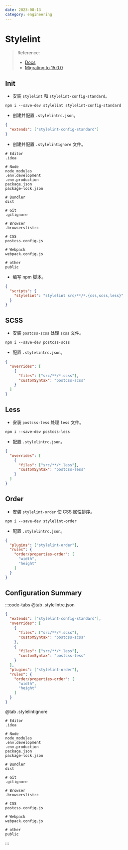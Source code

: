 ```yaml
---
date: 2023-08-13
category: engineering
---
```


# Stylelint

> Reference:
> - [Docs](https://stylelint.io/user-guide/get-started)
> - [Migrating to 15.0.0](https://stylelint.io/migration-guide/to-15)

## Init

- 安装 `stylelint` 和 `stylelint-config-standard`。

```npm
npm i --save-dev stylelint stylelint-config-standard
```

- 创建并配置 `.stylelintrc.json`。

```json
{
  "extends": ["stylelint-config-standard"]
}
```

- 创建并配置 `.stylelintignore` 文件。

```.stylelintignore
# Editor
.idea

# Node
node_modules
.env.development
.env.production
package.json
package-lock.json

# Bundler
dist

# Git
.gitignore

# Browser
.browserslistrc

# CSS
postcss.config.js

# Webpack
webpack.config.js

# other
public
```

- 编写 npm 脚本。

```json
{
  "scripts": {
    "stylelint": "stylelint src/**/*.{css,scss,less}"
  }
}
```

## SCSS

- 安装 `postcss-scss` 处理 `scss` 文件。

```npm
npm i --save-dev postcss-scss
```

- 配置 `.stylelintrc.json`。

```json
{
  "overrides": [
    {
      "files": ["src/**/*.scss"],
      "customSyntax": "postcss-scss"
    }
  ]
}
```

## Less

- 安装 `postcss-less` 处理 `less` 文件。

```npm
npm i --save-dev postcss-less
```

- 配置 `.stylelintrc.json`。

```json
{
  "overrides": [
    {
      "files": ["src/**/*.less"],
      "customSyntax": "postcss-less"
    }
  ]
}
```

## Order

- 安装 `stylelint-order` 使 CSS 属性排序。

```npm
npm i --save-dev stylelint-order
```

- 配置 `.stylelintrc.json`。

```json
{
  "plugins": ["stylelint-order"],
  "rules": {
    "order/properties-order": [
      "width",
      "height"
    ]
  }
}
```

## Configuration Summary

:::code-tabs
@tab .stylelintrc.json
```json
{
  "extends": ["stylelint-config-standard"],
  "overrides": [
    {
      "files": ["src/**/*.scss"],
      "customSyntax": "postcss-scss"
    },
    {
      "files": ["src/**/*.less"],
      "customSyntax": "postcss-less"
    }
  ],
  "plugins": ["stylelint-order"],
  "rules": {
    "order/properties-order": [
      "width",
      "height"
    ]
  }
}
```

@tab .stylelintignore
```ignore
# Editor
.idea

# Node
node_modules
.env.development
.env.production
package.json
package-lock.json

# Bundler
dist

# Git
.gitignore

# Browser
.browserslistrc

# CSS
postcss.config.js

# Webpack
webpack.config.js

# other
public
```
:::
